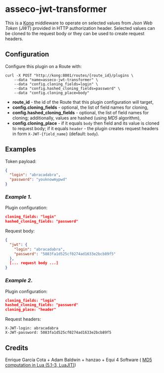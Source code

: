 # asseco-jwt-transformer

This is a [Kong](https://konghq.com/kong/) middleware to operate on selected values from *Json Web Token* (*JWT*) provided in HTTP authorization header. Selected values can be cloned to the request body or they can be used to create request headers.

## Configuration

Configure this plugin on a Route with:

```
curl -X POST "http://kong:8001/routes/{route_id}/plugins \
    --data "name=asseco-jwt-transformer" \
    --data "config.cloning_fields=login" \
    --data "config.hashed_cloning_fields=password" \
    --data "config.cloning_place=body"
```

- **route_id** - the id of the Route that this plugin configuration will target,
- **config.cloning_fields** - optional, the list of field names for cloning,
- **config.hashed_cloning_fields** - optional, the list of field names for cloning; additionally, values are hashed (using *MD5* algorithm),
- **config.cloning_place** - if it equals `body` then field and its value is cloned to request body; if it equals `header` - the plugin creates request headers in form `X-JWT-{field_name}` (default: `body`).


## Examples

Token payload:

```json
{
  "login": "abracadabra",
  "password": "youknowmypwd"
}
```

### *Example 1*.

Plugin configuration:

```json
cloning_fields: "login"
hashed_cloning_fields: "password"
```

Request body:

```json
{
  "jwt": {
    "login": "abracadabra",
    "password": "5083fa1d525cf0274ad1633e2bcb89f5"
  },
  [... request body ...]
}
```

### *Example 2*.

Plugin configuration:

```json
cloning_fields: "login"
hashed_cloning_fields: "password"
cloning_place: "header"
```

Request headers:

```
X-JWT-login: abracadabra
X-JWT-password: 5083fa1d525cf0274ad1633e2bcb89f5
```

## Credits

Enrique García Cota + Adam Baldwin + hanzao + Equi 4 Software (
[MD5 computation in Lua (5.1-3, LuaJIT)](https://github.com/kikito/md5.lua))
